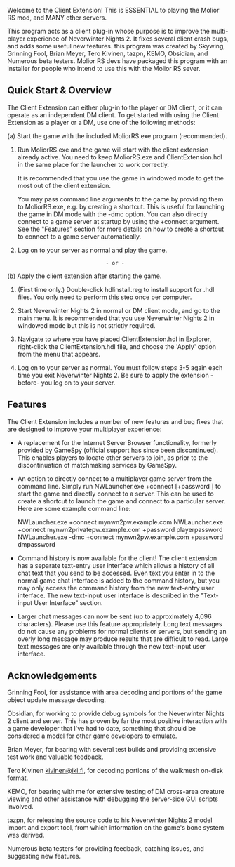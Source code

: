 Welcome to the Client Extension! This is ESSENTIAL to playing the Molior RS mod, and MANY other servers.

This program acts as a client plug-in whose purpose is to improve the multi-player
experience of Neverwinter Nights 2.  It fixes several client crash bugs, and
adds some useful new features. this program was created by Skywing, Grinning Fool, Brian Meyer,
Tero Kivinen, tazpn, KEMO, Obsidian, and Numerous beta testers. Molior RS devs have packaged 
this program with an installer for people who intend to use this with the Molior RS sever. 


Quick Start & Overview
----------------------

The Client Extension can either plug-in to the player or DM client, or it can
operate as an independent DM client.  To get started with using the Client
Extension as a player or a DM, use one of the following methods:


(a) Start the game with the included MoliorRS.exe program (recommended).

1)  Run MoliorRS.exe and the game will start with the client extension
    already active.  You need to keep MoliorRS.exe and ClientExtension.hdl
    in the same place for the launcher to work correctly.
    
    It is recommended that you use the game in windowed mode to get the most
    out of the client extension.
                
    You may pass command line arguments to the game by providing them to
    MoliorRS.exe, e.g. by creating a shortcut.  This is useful for launching
    the game in DM mode with the -dmc option.  You can also directly connect to
    a game server at startup by using the +connect <server> argument.  See the
    "Features" section for more details on how to create a shortcut to connect
    to a game server automatically.


2)  Log on to your server as normal and play the game.


                                    - or -


(b) Apply the client extension after starting the game.

1)  (First time only.)  Double-click hdlinstall.reg to install support for .hdl
     files.  You only need to perform this step once per computer.
     
2)  Start Neverwinter Nights 2 in normal or DM client mode, and go to the main
    menu.  It is recommended that you use Neverwinter Nights 2 in windowed mode
    but this is not strictly required.
     
3)  Navigate to where you have placed ClientExtension.hdl in Explorer,
    right-click the ClientExtension.hdl file, and choose the 'Apply' option
    from the menu that appears.
    
4)  Log on to your server as normal.  You must follow steps 3-5 again each time
    you exit Neverwinter Nights 2.  Be sure to apply the extension -before- you
    log on to your server.




  
Features
--------

The Client Extension includes a number of new features and bug fixes that are
designed to improve your multiplayer experience:

- A replacement for the Internet Server Browser functionality, formerly
  provided by GameSpy (official support has since been discontinued).  This
  enables players to locate other servers to join, as prior to the
  discontinuation of matchmaking services by GameSpy.

- An option to directly connect to a multiplayer game server from the command
  line.  Simply run NWLauncher.exe +connect <server> [+password <pw>] to start
  the game and directly connect to a server.  This can be used to create a
  shortcut to launch the game and connect to a particular server.  Here are
  some example command line:

  NWLauncher.exe +connect mynwn2pw.example.com
  NWLauncher.exe +connect mynwn2privatepw.example.com +password playerpassword
  NWLauncher.exe -dmc +connect mynwn2pw.example.com +password dmpassword

- Command history is now available for the client!  The client extension has a
  separate text-entry user interface which allows a history of all chat text
  that you send to be accessed.  Even text you enter in to the normal game chat
  interface is added to the command history, but you may only access the
  command history from the new text-entry user interface.  The new text-input
  user interface is described in the "Text-input User Interface" section.
  
- Larger chat messages can now be sent (up to approximately 4,096 characters).
  Please use this feature appropriately.  Long text messages do not cause any
  problems for normal clients or servers, but sending an overly long message
  may produce results that are difficult to read.  Large text messages are only
  available through the new text-input user interface.
  
 
Acknowledgements
----------------

Grinning Fool, for assistance with area decoding and portions of the game
object update message decoding.

Obsidian, for working to provide debug symbols for the Neverwinter Nights 2
client and server.  This has proven by far the most positive interaction with
a game developer that I've had to date, something that should be considered a
model for other game developers to emulate.

Brian Meyer, for bearing with several test builds and providing extensive
test work and valuable feedback.

Tero Kivinen <kivinen@iki.fi>, for decoding portions of the walkmesh on-disk
format.

KEMO, for bearing with me for extensive testing of DM cross-area creature
viewing and other assistance with debugging the server-side GUI scripts
involved.

tazpn, for releasing the source code to his Neverwinter Nights 2 model import
and export tool, from which information on the game's bone system was derived.

Numerous beta testers for providing feedback, catching issues, and suggesting
new features.
